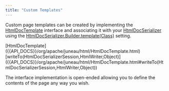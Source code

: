 ```yaml
---
title: "Custom Templates"
---
```


Custom page templates can be created by implementing the [HtmlDocTemplate]({{API_DOCS}}/org/apache/juneau/html/HtmlDocTemplate.html) interface and associating it with your [HtmlDocSerializer]({{API_DOCS}}/org/apache/juneau/html/HtmlDocSerializer.html) using the [HtmlDocSerializer.Builder.template(Class)]({{API_DOCS}}/org/apache/juneau/html/HtmlDocSerializer/Builder.html#template(Class)) setting.

<tree>
<node-0><java-class>[HtmlDocTemplate]({{API_DOCS}}/org/apache/juneau/html/HtmlDocTemplate.html)</java-class></node-0>
<node-1><javac-method>[writeTo(HtmlDocSerializerSession,HtmlWriter,Object)]({{API_DOCS}}/org/apache/juneau/html/HtmlDocTemplate.html#writeTo(HtmlDocSerializerSession,HtmlWriter,Object))</javac-method></node-1>
</tree>

The interface implementation is open-ended allowing you to define the contents of the page any way you wish.
